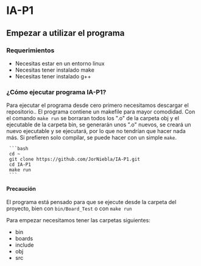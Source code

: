 # IA-P1

## Empezar a utilizar el programa

### Requerimientos

- Necesitas estar en un entorno linux
- Necesitas tener instalado make
- Necesitas tener instalado g++

### ¿Cómo ejecutar programa IA-P1?

Para ejecutar el programa desde cero primero necesitamos descargar el repositorio..
El programa contiene un makefile para mayor comodidad. Con el comando `make run` se borraran todos los ".o" de la carpeta obj
y el ejecutable de la carpeta bin, se generarán unos ".o" nuevos, se creará un nuevo ejecutable y se ejecutará, por lo que no 
tendrían que hacer nada más.
Si prefieren solo compilar, se puede hacer con un simple `make`. 

     ```bash
     cd ~
     git clone https://github.com/JorNiebla/IA-P1.git
     cd IA-P1
     make run
     ```

#### Precaución

El programa está pensado para que se ejecute desde la carpeta del proyecto, bien con `bin/Board_Test` o con `make run`

Para empezar necesitamos tener las carpetas siguientes:
* bin
* boards
* include
* obj
* src
